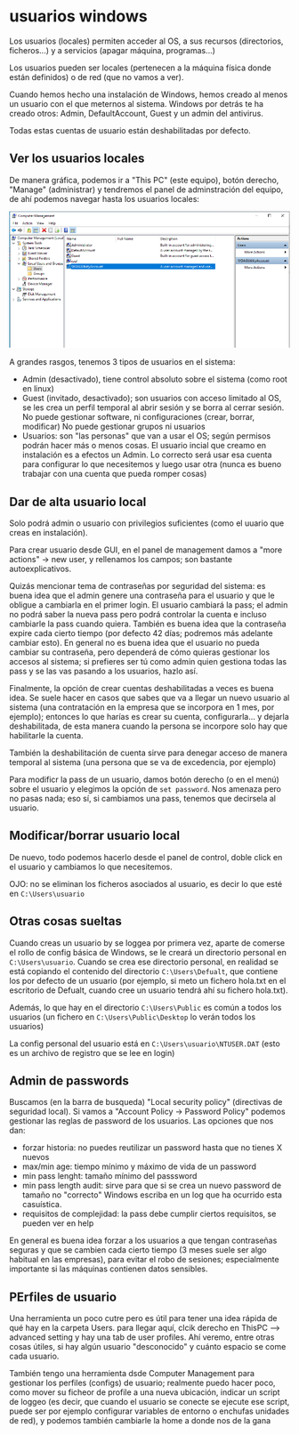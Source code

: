 # usuarios windows
Los usuarios (locales) permiten acceder al OS, a sus recursos
(directorios, ficheros...) y a servicios (apagar máquina, programas...)

Los usuarios pueden ser locales (pertenecen a la máquina física donde están
definidos) o de red (que no vamos a ver).

Cuando hemos hecho una instalación de Windows, hemos creado al menos
un usuario con el que meternos al sistema. Windows por detrás te ha creado
otros: Admin, DefaultAccount, Guest y un admin del antivirus.

Todas estas cuentas de usuario están deshabilitadas por defecto.

## Ver los usuarios locales
De manera gráfica, podemos ir a "This PC" (este equipo), botón derecho,
"Manage" (administrar) y tendremos el panel de adminstración del equipo,
de ahí podemos navegar hasta los usuarios locales:

![winCompMGMT](./images/usuarios-windows/computerManagement.jpg "winCompMGMT")

<!-- También podemos verlos con con PowerShell (la terminal de windows) via

```powershell
Get-Localuser
```

o con

```powershell
Get-WmiObject Win32_UserAccount
``` -->

A grandes rasgos, tenemos 3 tipos de usuarios en el sistema:
- Admin (desactivado), tiene control absoluto sobre el sistema (como root
    en linux)
- Guest (invitado, desactivado); son usuarios con acceso limitado al OS,
    se les crea un perfil temporal al abrir sesión y se borra al cerrar sesión.
    No puede gestionar software, ni configuraciones (crear, borrar, modificar)
    No puede gestionar grupos ni usuarios
- Usuarios: son "las personas" que van a usar el OS; según permisos
    podrán hacer más o menos cosas. El usuario incial que creamo en instalación
    es a efectos un Admin. Lo correcto será usar esa cuenta para configurar
    lo que necesitemos y luego usar otra (nunca es bueno trabajar con una
    cuenta que pueda romper cosas)

## Dar de alta usuario local
Solo podrá admin o usuario con privilegios suficientes (como el uuario que
creas en instalación).

Para crear usuario desde GUI, en el panel de management damos a "more actions"
-> new user, y rellenamos los campos; son bastante autoexplicativos.

Quizás mencionar tema de contraseñas por seguridad del sistema: es buena idea
que el admin genere una contraseña para el usuario y que le obligue a cambiarla
en el primer login. El usuario cambiará la pass; el admin no podrá saber
la nueva pass pero podrá controlar la cuenta e incluso cambiarle la pass
cuando quiera. También es buena idea que la contraseña expire cada cierto
tiempo (por defecto 42 días; podremos más adelante cambiar esto). En general no
es buena idea que el usuario no pueda cambiar su contraseña, pero dependerá
de cómo quieras gestionar los accesos al sistema; si prefieres ser tú
como admin quien gestiona todas las pass y se las vas pasando a los usuarios,
hazlo así.

Finalmente, la opción de crear cuentas deshabilitadas a veces es buena idea.
Se suele hacer en casos que sabes que va a llegar un nuevo usuario al sistema
(una contratación en la empresa que se incorpora en 1 mes, por ejemplo);
entonces lo que harías es crear su cuenta, configurarla... y dejarla 
deshabilitada, de esta manera cuando la persona se incorpore solo hay que
habilitarle la cuenta.

También la deshabilitación de cuenta sirve para denegar acceso de manera
temporal al sistema (una persona que se va de excedencia, por ejemplo)

<!-- Podemos también crear usuario via PowerShell con:

```powershell
# crear usuario local con contraseña
New-LocalUser usuario -Password Retamar1@
# crear usuario local con contraseña segura
$pass=ConvertTo-SecureString "Retamar1a" -asplaintext -force
New-LocalUser usuario -Password $pass
# crear usuario local con la contraseña enmascarada
$pass = Read-Host -AsSecureString
New-LocalUser usuario -Password $pass

---- opts---

AccountExpires           {}     
AccountNeverExpires      {}     
Description              {}     
Disabled                 {}     
FullName                 {}     
Name                     {}     
Password                 {}     
NoPassword               {}     
PasswordNeverExpires     {}     
UserMayNotChangePassword {}     
Verbose                  {vb}   
Debug                    {db}   
ErrorAction              {ea}   
WarningAction            {wa}   
InformationAction        {infa} 
ErrorVariable            {ev}   
WarningVariable          {wv}   
InformationVariable      {iv}   
OutVariable              {ov}   
OutBuffer                {ob}   
PipelineVariable         {pv}   
WhatIf                   {wi}   
Confirm                  {cf}
``` -->

Para modificr la pass de un usuario, damos botón derecho (o en el menú) sobre el 
usuario y elegimos la opción de ``set password``. Nos amenaza pero
no pasas nada; eso sí, si cambiamos una pass, tenemos que decirsela al usuario.

## Modificar/borrar usuario local
De nuevo, todo podemos hacerlo desde el panel de control, doble click en
el usuario y cambiamos lo que necesitemos.

OJO: no se eliminan los ficheros asociados al usuario, es decir
lo que esté en `C:\Users\usuario`

## Otras cosas sueltas
Cuando creas un usuario by se loggea por primera vez, aparte de comerse
el rollo de config básica de Windows, se le creará un directorio
personal en `C:\Users\usuario`. Cuando se crea ese directorio personal,
en realidad se está copiando el contenido del directorio `C:\Users\Defualt`,
que contiene los por defecto de un usuario (por ejemplo, si meto un
fichero hola.txt en el escritorio de Defualt, cuando cree un usuario
tendrá ahí su fichero hola.txt).

Además, lo que hay en el directorio `C:\Users\Public` es común a todos los
usuarios (un fichero en `C:\Users\Public\Desktop` lo verán todos los
usuarios)

La config personal del usuario está en `C:\Users\usuario\NTUSER.DAT` 
(esto es un archivo de registro que se lee en login)

## Admin de passwords
Buscamos (en la barra de busqueda) "Local security policy" (directivas
de seguridad local). Si vamos a "Account Policy -> Password Policy" podemos
gestionar las reglas de password de los usuarios. Las opciones que nos dan:

- forzar historia: no puedes reutilizar un password hasta que no tienes X nuevos
- max/min age: tiempo mínimo y máximo de vida de un password
- min pass lenght: tamaño mínimo del passsword
- min pass length audit: sirve para que si se crea un nuevo password 
    de tamaño no "correcto" Windows escriba en un log que ha ocurrido esta
    casuística.
- requisitos de complejidad: la pass debe cumplir ciertos requisitos, se
    pueden ver en help

En general es buena idea forzar a los usuarios a que tengan contraseñas seguras
y que se cambien cada cierto tiempo (3 meses suele ser algo habitual en
las empresas), para evitar el robo de sesiones; especialmente importante
si las máquinas contienen datos sensibles.

## PErfiles de usuario
Una herramienta un poco cutre pero es útil para tener una idea rápida de
qué hay en la carpeta Users. para llegar aquí, 
clcik derecho en ThisPC --> advanced setting y hay una tab de user
profiles. Ahí veremo, entre otras cosas útiles, si hay algún
usuario "desconocido" y cuánto espacio se come cada usuario.


También tengo una herramienta dsde Computer Management para gestionar
los perfiles (configs) de usuario; realmente puedo hacer poco, como
mover su ficheor de profile a una nueva ubicación, indicar un script
de loggeo (es decir, que cuando el usuario se conecte se ejecute ese
script, puede ser por ejemplo configurar variables de entorno o
enchufas unidades de red), y podemos también cambiarle la home a donde nos 
de la gana